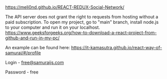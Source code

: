https://meli0nd.github.io/REACT-REDUX-Social-Network/

The API server does not grant the right to requests from hosting without a paid subscription. To open my project, go to "main" branch, install node.js to your computer and run it on your localhost.
https://www.geeksforgeeks.org/how-to-download-a-react-project-from-github-and-run-in-my-pc/

An example can be found here:
https://it-kamasutra.github.io/react-way-of-samurai/#/profile

Login - free@samuraijs.com

Password - free
